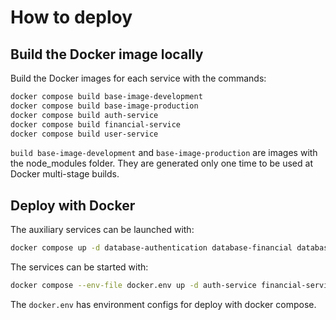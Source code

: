 # How to deploy

## Build the Docker image locally

Build the Docker images for each service with the commands:

```sh
docker compose build base-image-development
docker compose build base-image-production
docker compose build auth-service
docker compose build financial-service
docker compose build user-service
```

`build base-image-development` and `base-image-production` are images with the node_modules folder. They are generated only one time to be used at Docker multi-stage builds.

## Deploy with Docker

The auxiliary services can be launched with:

```sh
docker compose up -d database-authentication database-financial database-info redis
```

The services can be started with:

```sh
docker compose --env-file docker.env up -d auth-service financial-service user-service
```

The `docker.env` has environment configs for deploy with docker compose.
